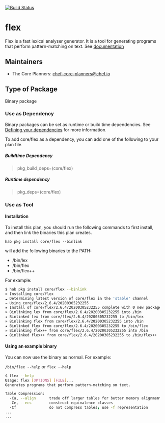 [![Build Status](https://dev.azure.com/chefcorp-partnerengineering/Chef%20Base%20Plans/_apis/build/status/chef-base-plans.flex?branchName=master)](https://dev.azure.com/chefcorp-partnerengineering/Chef%20Base%20Plans/_build/latest?definitionId=100&branchName=master)

# flex

Flex is a fast lexical analyser generator. It is a tool for generating programs that perform pattern-matching on text.  See [documentation](https://github.com/westes/flex)

## Maintainers

* The Core Planners: <chef-core-planners@chef.io>

## Type of Package

Binary package

### Use as Dependency

Binary packages can be set as runtime or build time dependencies. See [Defining your dependencies](https://www.habitat.sh/docs/developing-packages/developing-packages/#sts=Define%20Your%20Dependencies) for more information.

To add core/flex as a dependency, you can add one of the following to your plan file.

##### Buildtime Dependency

> pkg_build_deps=(core/flex)

##### Runtime dependency

> pkg_deps=(core/flex)

### Use as Tool

#### Installation

To install this plan, you should run the following commands to first install, and then link the binaries this plan creates.

``hab pkg install core/flex --binlink``

will add the following binaries to the PATH:

* /bin/lex
* /bin/flex
* /bin/flex++

For example:

```bash
$ hab pkg install core/flex --binlink
» Installing core/flex
☁ Determining latest version of core/flex in the 'stable' channel
→ Using core/flex/2.6.4/20200305232255
★ Install of core/flex/2.6.4/20200305232255 complete with 0 new packages installed.
» Binlinking lex from core/flex/2.6.4/20200305232255 into /bin
★ Binlinked lex from core/flex/2.6.4/20200305232255 to /bin/lex
» Binlinking flex from core/flex/2.6.4/20200305232255 into /bin
★ Binlinked flex from core/flex/2.6.4/20200305232255 to /bin/flex
» Binlinking flex++ from core/flex/2.6.4/20200305232255 into /bin
★ Binlinked flex++ from core/flex/2.6.4/20200305232255 to /bin/flex++
```

#### Using an example binary

You can now use the binary as normal.  For example:

``/bin/flex --help`` or ``flex --help``

```bash
$ flex --help
Usage: flex [OPTIONS] [FILE]...
Generates programs that perform pattern-matching on text.

Table Compression:
  -Ca, --align      trade off larger tables for better memory alignment
  -Ce, --ecs        construct equivalence classes
  -Cf               do not compress tables; use -f representation
...
...
```
